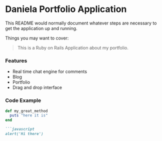 # Daniela Portfolio Application

This README would normally document whatever steps are necessary to get the
application up and running.

Things you may want to cover:

> This is a Ruby on Rails Application about my portfolio.

### Features

- Real time chat engine for comments
- Blog
- Portfolio
- Drag and drop interface

### Code Example

```ruby
def my_great_method
  puts "here it is"
end

```javascript
alert('Hi there')
